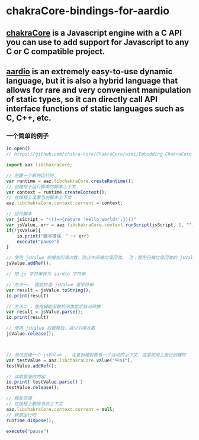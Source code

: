 # chakraCore-bindings-for-aardio

## [chakraCore](https://github.com/chakra-core/ChakraCore) is a Javascript engine with a C API you can use to add support for Javascript to any C or C compatible project. 
## [aardio](http://www.aardio.com/)  is an extremely easy-to-use dynamic language, but it is also a hybrid language that allows for rare and very convenient manipulation of static types, so it can directly call API interface functions of static languages such as C, C++, etc.

### 一个简单的例子
```javascript
io.open()
// https://github.com/chakra-core/ChakraCore/wiki/Embedding-ChakraCore

import aaz.libchakraCore;

// 创建一个新的运行时
var runtime = aaz.libchakraCore.createRuntime();
// 创建用于运行脚本的脚本上下文
var context = runtime.createContext();
// 在线程上设置当前脚本上下文
aaz.libchakraCore.context.current = context;

// 运行脚本
var jsScript = "(()=>{return 'Hello world!';})()"
var jsValue, err = aaz.libchakraCore.context.runScript(jsScript, 1, "");
if(!jsValue){
	io.print("脚本错误：" ++ err)
	execute("pause")
}

// 使用 jsValue 前增加引用次数，防止中间被垃圾回收。 注：使用已被垃圾回收的 jsValue 会导致程序崩溃
jsValue.addRef();

// 把 js 字符串转为 aardio 字符串

// 方法一， 提前知道 jsValue 是字符串
var result = jsValue.toString();
io.print(result)

// 方法二 ，使用辅助函数检测类型后自动转换
var result = jsValue.parse();
io.print(result)

// 使用 jsValue 后要释放，减少引用次数
jsValue.release();



// 测试创建一个 jsValue ， 注意创建前要有一个活动的上下文，这里使用上面已创建的
var testValue = aaz.libchakraCore.value("中a1");
testValue.addRef();

// 读取里面的内容
io.print( testValue.parse() )
testValue.release();

// 释放资源
// 在线程上删除当前上下文
aaz.libchakraCore.context.current = null;
// 释放运行时
runtime.dispose();

execute("pause")
```
